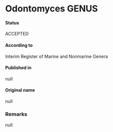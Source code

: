 Odontomyces GENUS
=======

#### Status
ACCEPTED

#### According to
Interim Register of Marine and Nonmarine Genera

#### Published in
null

#### Original name
null

### Remarks
null
